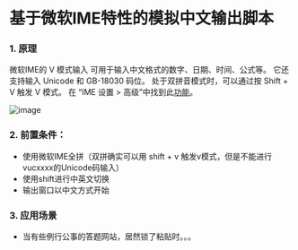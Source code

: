 # 基于微软IME特性的模拟中文输出脚本

### 1.  原理
微软IME的 V 模式输入 可用于输入中文格式的数字、日期、时间、公式等。 它还支持输入 Unicode 和 GB-18030 码位。 处于双拼音模式时，可以通过按 Shift + V 触发 V 模式。 在 “IME 设置 > 高级”中找到此[功能](https://support.microsoft.com/zh-cn/windows/microsoft-%E7%AE%80%E4%BD%93%E4%B8%AD%E6%96%87-ime-9b962a3b-2fa4-4f37-811c-b1886320dd72)。

![image](https://github.com/fffnower/---V-/assets/32289652/94cf3af5-7c02-4e30-83cb-c2161ab2d9b1)

### 2. 前置条件：
  - 使用微软IME全拼（双拼确实可以用 shift + v 触发v模式，但是不能进行vucxxxx的Unicode码输入）
  - 使用shift进行中英文切换
  - 输出窗口以中文方式开始

### 3. 应用场景
  - 当有些例行公事的答题网站，居然锁了粘贴时。。。
